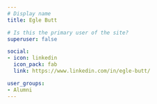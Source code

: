 ```yaml
---
# Display name
title: Egle Butt

# Is this the primary user of the site?
superuser: false

social:
- icon: linkedin
  icon_pack: fab
  link: https://www.linkedin.com/in/egle-butt/

user_groups:
- Alumni
---
```

